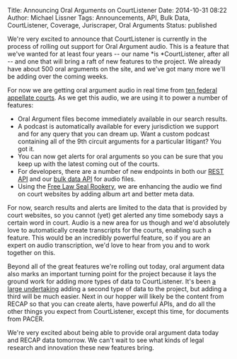 Title: Announcing Oral Arguments on CourtListener
Date: 2014-10-31 08:22
Author: Michael Lissner
Tags: Announcements, API, Bulk Data, CourtListener, Coverage, Juriscraper, Oral Arguments
Status: published

We're very excited to announce that CourtListener is currently in the
process of rolling out support for Oral Argument audio. This is a
feature that we've wanted for at least four years -- our
name *is *CourtListener, after all -- and one that will bring a raft
of new features to the project. We already have about 500 oral arguments
on the site, and we've got many more we'll be adding over the coming
weeks.

For now we are getting oral argument audio in real time from [ten
federal appellate
courts](https://www.courtlistener.com/coverage/#scraped-jurisdictions).
As we get this audio, we are using it to power a number of features:

-   Oral Argument files become immediately available in our search
    results.
-   A podcast is automatically available for every jurisdiction we
    support and for any query that you can dream up. Want a custom
    podcast containing all of the 9th circuit arguments for a particular
    litigant? You got it.
-   You can now get alerts for oral arguments so you can be sure that
    you keep up with the latest coming out of the courts.
-   For developers, there are a number of new endpoints in both our
    [REST API](https://www.courtlistener.com/api/rest-info/) and our
    [bulk data API](https://www.courtlistener.com/api/bulk-info/) for
    audio files.
-   Using the [Free Law Seal
    Rookery](https://github.com/freelawproject/seal-rookery), we are
    enhancing the audio we find on court websites by adding album art
    and better meta data.

For now, search results and alerts are limited to the data that is
provided by court websites, so you cannot (yet) get alerted any time
somebody says a certain word in court. Audio is a new area for us though
and we'd absolutely love to automatically create transcripts for the
courts, enabling such a feature. This would be an incredibly powerful
feature, so if you are an expert on audio transcription, we'd love to
hear from you and to work together on this.

Beyond all of the great features we're rolling out today, oral argument
data also marks an important turning point for the project because it
lays the ground work for adding more types of data to CourtListener.
It's been [a large
undertaking](https://github.com/freelawproject/courtlistener/compare/f5a5cadb5f24372dd2d1f674f892d3a3cd7110fe...master)
adding a second type of data to the project, but adding a third will be
much easier. Next in our hopper will likely be the content from RECAP so
that you can create alerts, have powerful APIs, and do all the other
things you expect from CourtListener, except this time, for documents
from PACER.

We're very excited about being able to provide oral argument data today
and RECAP data tomorrow. We can't wait to see what kinds of legal
research and innovation these new features bring.

